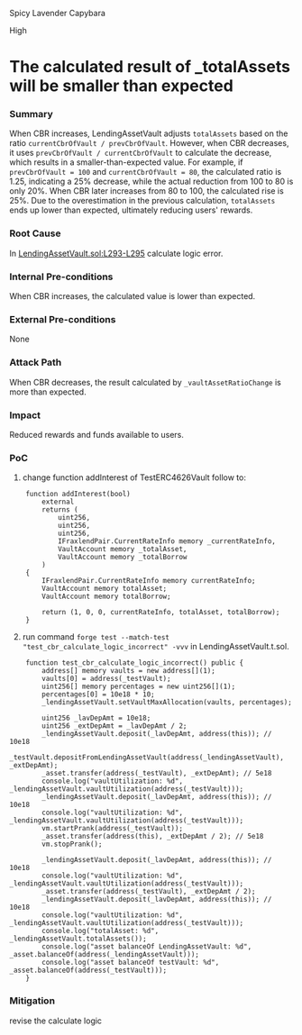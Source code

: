 Spicy Lavender Capybara

High

# The calculated result of _totalAssets will be smaller than expected

### Summary

When CBR increases, LendingAssetVault adjusts `totalAssets` based on the ratio `currentCbrOfVault / prevCbrOfVault`. However, when CBR decreases, it uses `prevCbrOfVault / currentCbrOfVault` to calculate the decrease, which results in a smaller-than-expected value. For example, if `prevCbrOfVault = 100` and `currentCbrOfVault = 80`, the calculated ratio is 1.25, indicating a 25% decrease, while the actual reduction from 100 to 80 is only 20%. When CBR later increases from 80 to 100, the calculated rise is 25%. Due to the overestimation in the previous calculation, `totalAssets` ends up lower than expected, ultimately reducing users' rewards.

### Root Cause

In [LendingAssetVault.sol:L293-L295](https://github.com/sherlock-audit/2025-01-peapods-finance/blob/d28eb19f4b39d3db7997477460f9f9c76839cb0c/contracts/contracts/LendingAssetVault.sol#L293-L295) calculate logic error.

### Internal Pre-conditions

When CBR increases, the calculated value is lower than expected.

### External Pre-conditions

None

### Attack Path

When CBR decreases, the result calculated by `_vaultAssetRatioChange` is more than expected.

### Impact

Reduced rewards and funds available to users.

### PoC
1. change function addInterest of TestERC4626Vault follow to:
```solidity
    function addInterest(bool)
        external
        returns (
            uint256,
            uint256,
            uint256,
            IFraxlendPair.CurrentRateInfo memory _currentRateInfo,
            VaultAccount memory _totalAsset,
            VaultAccount memory _totalBorrow
        )
    {
        IFraxlendPair.CurrentRateInfo memory currentRateInfo;
        VaultAccount memory totalAsset; 
        VaultAccount memory totalBorrow; 
        
        return (1, 0, 0, currentRateInfo, totalAsset, totalBorrow);
    }
```
2. run command `forge test --match-test "test_cbr_calculate_logic_incorrect" -vvv` in LendingAssetVault.t.sol.

```solidity
    function test_cbr_calculate_logic_incorrect() public {
        address[] memory vaults = new address[](1);
        vaults[0] = address(_testVault);
        uint256[] memory percentages = new uint256[](1);
        percentages[0] = 10e18 * 10;
        _lendingAssetVault.setVaultMaxAllocation(vaults, percentages);

        uint256 _lavDepAmt = 10e18;
        uint256 _extDepAmt = _lavDepAmt / 2;
        _lendingAssetVault.deposit(_lavDepAmt, address(this)); // 10e18
        _testVault.depositFromLendingAssetVault(address(_lendingAssetVault), _extDepAmt);
        _asset.transfer(address(_testVault), _extDepAmt); // 5e18
        console.log("vaultUtilization: %d", _lendingAssetVault.vaultUtilization(address(_testVault)));
        _lendingAssetVault.deposit(_lavDepAmt, address(this)); // 10e18
        console.log("vaultUtilization: %d", _lendingAssetVault.vaultUtilization(address(_testVault)));
        vm.startPrank(address(_testVault));
        _asset.transfer(address(this), _extDepAmt / 2); // 5e18
        vm.stopPrank();
        
        _lendingAssetVault.deposit(_lavDepAmt, address(this)); // 10e18
        console.log("vaultUtilization: %d", _lendingAssetVault.vaultUtilization(address(_testVault)));
        _asset.transfer(address(_testVault), _extDepAmt / 2);
        _lendingAssetVault.deposit(_lavDepAmt, address(this)); // 10e18
        console.log("vaultUtilization: %d", _lendingAssetVault.vaultUtilization(address(_testVault)));
        console.log("totalAsset: %d", _lendingAssetVault.totalAssets());
        console.log("asset balanceOf LendingAssetVault: %d", _asset.balanceOf(address(_lendingAssetVault)));
        console.log("asset balanceOf testVault: %d", _asset.balanceOf(address(_testVault)));
    }
```

### Mitigation

revise the calculate logic